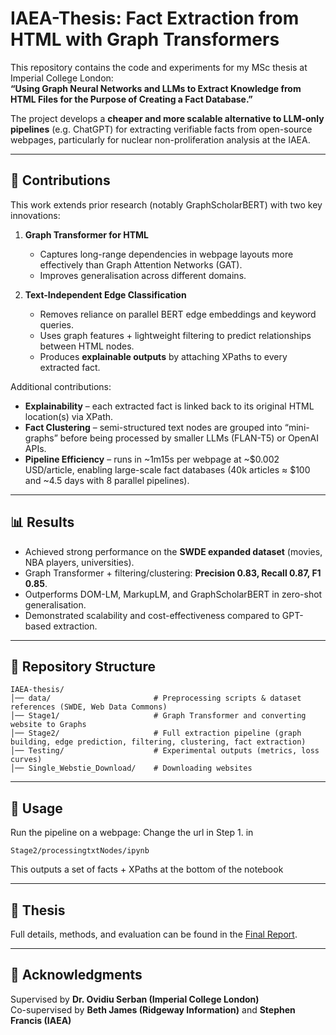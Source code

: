 # IAEA-Thesis: Fact Extraction from HTML with Graph Transformers

This repository contains the code and experiments for my MSc thesis at Imperial College London:  
**“Using Graph Neural Networks and LLMs to Extract Knowledge from HTML Files for the Purpose of Creating a Fact Database.”**

The project develops a **cheaper and more scalable alternative to LLM-only pipelines** (e.g. ChatGPT) for extracting verifiable facts from open-source webpages, particularly for nuclear non-proliferation analysis at the IAEA.  

---

## 🚀 Contributions

This work extends prior research (notably GraphScholarBERT) with two key innovations:

1. **Graph Transformer for HTML**  
   - Captures long-range dependencies in webpage layouts more effectively than Graph Attention Networks (GAT).  
   - Improves generalisation across different domains.

2. **Text-Independent Edge Classification**  
   - Removes reliance on parallel BERT edge embeddings and keyword queries.  
   - Uses graph features + lightweight filtering to predict relationships between HTML nodes.  
   - Produces **explainable outputs** by attaching XPaths to every extracted fact.

Additional contributions:
- **Explainability** – each extracted fact is linked back to its original HTML location(s) via XPath.  
- **Fact Clustering** – semi-structured text nodes are grouped into “mini-graphs” before being processed by smaller LLMs (FLAN-T5) or OpenAI APIs.  
- **Pipeline Efficiency** – runs in ~1m15s per webpage at ~$0.002 USD/article, enabling large-scale fact databases (40k articles ≈ $100 and ~4.5 days with 8 parallel pipelines).  

---

## 📊 Results

- Achieved strong performance on the **SWDE expanded dataset** (movies, NBA players, universities).  
- Graph Transformer + filtering/clustering: **Precision 0.83, Recall 0.87, F1 0.85**.  
- Outperforms DOM-LM, MarkupLM, and GraphScholarBERT in zero-shot generalisation.  
- Demonstrated scalability and cost-effectiveness compared to GPT-based extraction.  

---

## 📂 Repository Structure

```text
IAEA-thesis/
│── data/                       # Preprocessing scripts & dataset references (SWDE, Web Data Commons)
│── Stage1/                     # Graph Transformer and converting website to Graphs
│── Stage2/                     # Full extraction pipeline (graph building, edge prediction, filtering, clustering, fact extraction)
│── Testing/                    # Experimental outputs (metrics, loss curves)
│── Single_Webstie_Download/    # Downloading websites
```

---

## 🔧 Usage

Run the pipeline on a webpage:
Change the url in Step 1. in
```
Stage2/processingtxtNodes/ipynb
```

This outputs a set of facts + XPaths at the bottom of the notebook

---

## 📖 Thesis

Full details, methods, and evaluation can be found in the [Final Report](./Final%20Report.pdf).

---

## 🙏 Acknowledgments

Supervised by **Dr. Ovidiu Serban (Imperial College London)**  
Co-supervised by **Beth James (Ridgeway Information)** and **Stephen Francis (IAEA)**
